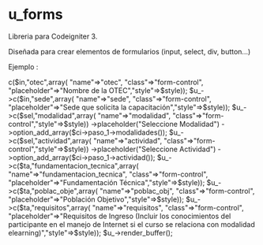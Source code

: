 # u_forms

Libreria para Codeigniter 3.

Diseñada para crear elementos de formularios (input, select, div, button...)

Ejemplo :

<?php
$in="input";$sel="select";$ta="textarea";
$style="margin: 5px 0px;";

$u_->c($in,"otec",array(
    "name"=>"otec",
    "class"=>"form-control",
    "placeholder"=>"Nombre de la OTEC","style"=>$style));

$u_->c($in,"sede",array(
    "name"=>"sede",
    "class"=>"form-control",
    "placeholder"=>"Sede que solicita la capacitación","style"=>$style));

$u_->c($sel,"modalidad",array(
    "name"=>"modalidad",
    "class"=>"form-control","style"=>$style))
        ->placeholder("Seleccione Modalidad")
        ->option_add_array($ci->paso_1->modalidades());

$u_->c($sel,"actividad",array(
    "name"=>"actividad",
    "class"=>"form-control","style"=>$style))
        ->placeholder("Seleccione Actividad")
        ->option_add_array($ci->paso_1->actividad());


$u_->c($ta,"fundamentacion_tecnica",array(
    "name"=>"fundamentacion_tecnica",
    "class"=>"form-control",
    "placeholder"=>"Fundamentación Técnica","style"=>$style));

$u_->c($ta,"poblac_obje",array(
    "name"=>"poblac_obj",
    "class"=>"form-control",
    "placeholder"=>"Población Objetivo","style"=>$style));

$u_->c($ta,"requisitos",array(
    "name"=>"requisitos",
    "class"=>"form-control",
    "placeholder"=>"Requisitos de Ingreso (Incluir los conocimientos del participante en el manejo de Internet si el curso se relaciona con modalidad elearning)","style"=>$style));

$u_->render_buffer();
